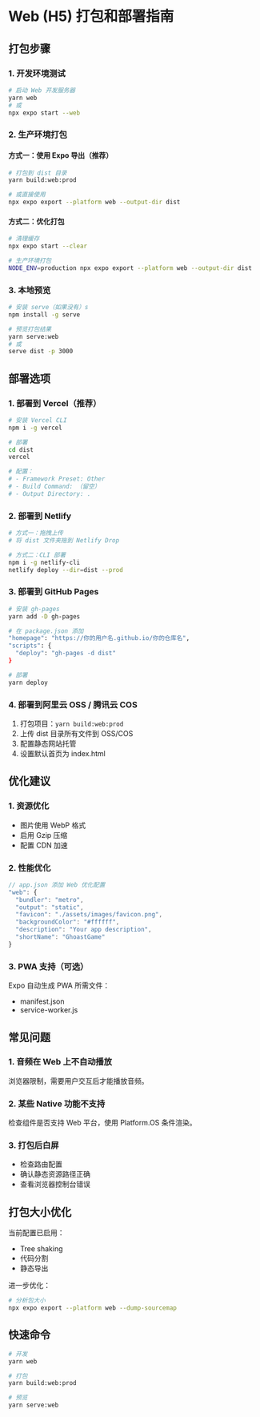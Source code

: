 # Web (H5) 打包和部署指南

## 打包步骤

### 1. 开发环境测试
```bash
# 启动 Web 开发服务器
yarn web
# 或
npx expo start --web
```

### 2. 生产环境打包

#### 方式一：使用 Expo 导出（推荐）
```bash
# 打包到 dist 目录
yarn build:web:prod

# 或直接使用
npx expo export --platform web --output-dir dist
```

#### 方式二：优化打包
```bash
# 清理缓存
npx expo start --clear

# 生产环境打包
NODE_ENV=production npx expo export --platform web --output-dir dist
```

### 3. 本地预览
```bash
# 安装 serve（如果没有）s
npm install -g serve

# 预览打包结果
yarn serve:web
# 或
serve dist -p 3000
```

## 部署选项

### 1. 部署到 Vercel（推荐）
```bash
# 安装 Vercel CLI
npm i -g vercel

# 部署
cd dist
vercel

# 配置：
# - Framework Preset: Other
# - Build Command: （留空）
# - Output Directory: .
```

### 2. 部署到 Netlify
```bash
# 方式一：拖拽上传
# 将 dist 文件夹拖到 Netlify Drop

# 方式二：CLI 部署
npm i -g netlify-cli
netlify deploy --dir=dist --prod
```

### 3. 部署到 GitHub Pages
```bash
# 安装 gh-pages
yarn add -D gh-pages

# 在 package.json 添加
"homepage": "https://你的用户名.github.io/你的仓库名",
"scripts": {
  "deploy": "gh-pages -d dist"
}

# 部署
yarn deploy
```

### 4. 部署到阿里云 OSS / 腾讯云 COS
1. 打包项目：`yarn build:web:prod`
2. 上传 dist 目录所有文件到 OSS/COS
3. 配置静态网站托管
4. 设置默认首页为 index.html

## 优化建议

### 1. 资源优化
- 图片使用 WebP 格式
- 启用 Gzip 压缩
- 配置 CDN 加速

### 2. 性能优化
```javascript
// app.json 添加 Web 优化配置
"web": {
  "bundler": "metro",
  "output": "static",
  "favicon": "./assets/images/favicon.png",
  "backgroundColor": "#ffffff",
  "description": "Your app description",
  "shortName": "GhoastGame"
}
```

### 3. PWA 支持（可选）
Expo 自动生成 PWA 所需文件：
- manifest.json
- service-worker.js

## 常见问题

### 1. 音频在 Web 上不自动播放
浏览器限制，需要用户交互后才能播放音频。

### 2. 某些 Native 功能不支持
检查组件是否支持 Web 平台，使用 Platform.OS 条件渲染。

### 3. 打包后白屏
- 检查路由配置
- 确认静态资源路径正确
- 查看浏览器控制台错误

## 打包大小优化

当前配置已启用：
- Tree shaking
- 代码分割
- 静态导出

进一步优化：
```bash
# 分析包大小
npx expo export --platform web --dump-sourcemap
```

## 快速命令

```bash
# 开发
yarn web

# 打包
yarn build:web:prod

# 预览
yarn serve:web
```
